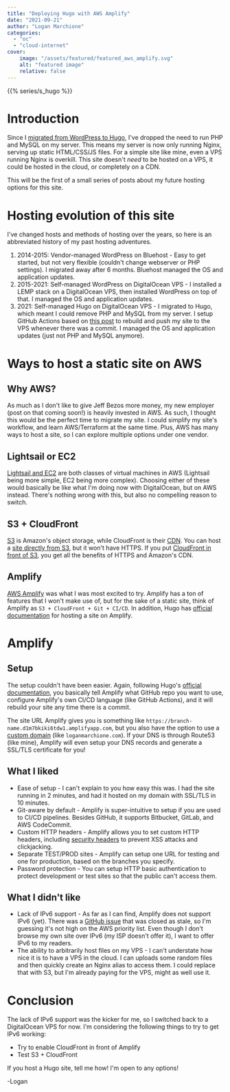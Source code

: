 ```yaml
---
title: "Deploying Hugo with AWS Amplify"
date: "2021-09-21"
author: "Logan Marchione"
categories: 
  - "oc"
  - "cloud-internet"
cover:
    image: "/assets/featured/featured_aws_amplify.svg"
    alt: "featured image"
    relative: false
---
```


{{% series/s_hugo %}}

# Introduction

Since I [migrated from WordPress to Hugo](/2021/02/migrating-from-wordpress-to-hugo), I've dropped the need to run PHP and MySQL on my server. This means my server is now only running Nginx, serving up static HTML/CSS/JS files. For a simple site like mine, even a VPS running Nginx is overkill. This site doesn't _need_ to be hosted on a VPS, it could be hosted in the cloud, or completely on a CDN.

This will be the first of a small series of posts about my future hosting options for this site.

# Hosting evolution of this site

I've changed hosts and methods of hosting over the years, so here is an abbreviated history of my past hosting adventures.

1. 2014-2015: Vendor-managed WordPress on Bluehost - Easy to get started, but not very flexible (couldn't change webserver or PHP settings). I migrated away after 6 months. Bluehost managed the OS and application updates.
1. 2015-2021: Self-managed WordPress on DigitalOcean VPS - I installed a LEMP stack on a DigitalOcean VPS, then installed WordPress on top of that. I managed the OS and application updates.
1. 2021: Self-managed Hugo on DigitalOcean VPS - I migrated to Hugo, which meant I could remove PHP and MySQL from my server. I setup GitHub Actions based on [this post](https://zartman.xyz/blog/gh-static-deploy/) to rebuild and push my site to the VPS whenever there was a commit. I managed the OS and application updates (just not PHP and MySQL anymore).

# Ways to host a static site on AWS

## Why AWS?

As much as I don't like to give Jeff Bezos more money, my new employer (post on that coming soon!) is heavily invested in AWS. As such, I thought this would be the perfect time to migrate my site. I could simplify my site's workflow, and learn AWS/Terraform at the same time. Plus, AWS has many ways to host a site, so I can explore multiple options under one vendor.

## Lightsail or EC2

[Lightsail and EC2](https://aws.amazon.com/free/compute/lightsail-vs-ec2/) are both classes of virtual machines in AWS (Lightsail being more simple, EC2 being more complex). Choosing either of these would basically be like what I'm doing now with DigitalOcean, but on AWS instead. There's nothing wrong with this, but also no compelling reason to switch.

## S3 + CloudFront

[S3](https://aws.amazon.com/s3/) is Amazon's object storage, while CloudFront is their [CDN](https://aws.amazon.com/cloudfront/). You can host a [site directly from S3](https://docs.aws.amazon.com/AmazonS3/latest/userguide/WebsiteHosting.html), but it won't have HTTPS. If you put [CloudFront in front of S3](https://aws.amazon.com/premiumsupport/knowledge-center/cloudfront-serve-static-website/), you get all the benefits of HTTPS and Amazon's CDN.

## Amplify

[AWS Amplify](https://aws.amazon.com/amplify/) was what I was most excited to try. Amplify has a ton of features that I won't make use of, but for the sake of a static site, think of Amplify as `S3 + CloudFront + Git + CI/CD`. In addition, Hugo has [official documentation](https://gohugo.io/hosting-and-deployment/hosting-on-aws-amplify/) for hosting a site on Amplify.


# Amplify

## Setup

The setup couldn't have been easier. Again, following Hugo's [official documentation](https://gohugo.io/hosting-and-deployment/hosting-on-aws-amplify/), you basically tell Amplify what GitHub repo you want to use, configure Amplify's own CI/CD language (like GitHub Actions), and it will rebuild your site any time there is a commit.

The site URL Amplify gives you is something like `https://branch-name.d1m7bkiki6tdw1.amplifyapp.com`, but you also have the option to use a [custom domain](https://docs.aws.amazon.com/amplify/latest/userguide/custom-domains.html) (like `loganmarchione.com`). If your DNS is through Route53 (like mine), Amplify will even setup your DNS records and generate a SSL/TLS certificate for you!

## What I liked

* Ease of setup - I can't explain to you how easy this was. I had the site running in 2 minutes, and had it hosted on my domain with SSL/TLS in 10 minutes.
* Git-aware by default - Amplify is super-intuitive to setup if you are used to CI/CD pipelines. Besides GitHub, it supports Bitbucket, GitLab, and AWS CodeCommit.
* Custom HTTP headers - Amplify allows you to set custom HTTP headers, including [security headers](https://docs.aws.amazon.com/amplify/latest/userguide/custom-headers.html#example-security-headers) to prevent XSS attacks and clickjacking.
* Separate TEST/PROD sites - Amplify can setup one URL for testing and one for production, based on the branches you specify.
* Password protection - You can setup HTTP basic authentication to protect development or test sites so that the public can't access them.

## What I didn't like

* Lack of IPv6 support - As far as I can find, Amplify does not support IPv6 (yet). There was a [GitHub issue](https://github.com/aws-amplify/amplify-js/issues/2769) that was closed as stale, so I'm guessing it's not high on the AWS priority list. Even though I don't browse my own site over IPv6 (my ISP doesn't offer it), I want to offer IPv6 to my readers.
* The ability to arbitrarily host files on my VPS - I can't understate how nice it is to have a VPS in the cloud. I can uploads some random files and then quickly create an Nginx alias to access them. I could replace that with S3, but I'm already paying for the VPS, might as well use it.

# Conclusion

The lack of IPv6 support was the kicker for me, so I switched back to a DigitalOcean VPS for now. I'm considering the following things to try to get IPv6 working:

* Try to enable CloudFront in front of Amplify
* Test S3 + CloudFront

If you host a Hugo site, tell me how! I'm open to any options!

\-Logan